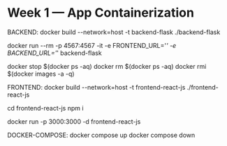 # Week 1 — App Containerization
BACKEND:
docker build --network=host  -t backend-flask ./backend-flask

docker run --rm -p 4567:4567 -it -e FRONTEND_URL='*' -e BACKEND_URL='*' backend-flask

docker stop $(docker ps -aq)
docker rm $(docker ps -aq)
docker rmi $(docker images -a -q)

FRONTEND:
docker build --network=host -t frontend-react-js ./frontend-react-js

cd frontend-react-js
npm i

docker run -p 3000:3000 -d frontend-react-js

DOCKER-COMPOSE:
docker compose up
docker compose down





